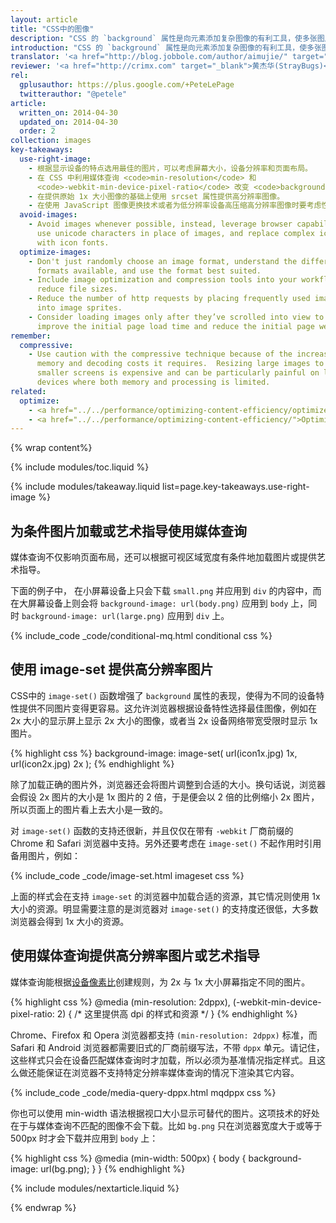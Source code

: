 ```yaml
---
layout: article
title: "CSS中的图像"
description: "CSS 的 `background` 属性是向元素添加复杂图像的有利工具，使多张图片添加、重复等操作更加便捷。与媒体查询结合时，background 属性变得更加强大，能按照屏幕分辨率，视口大小等有条件地加载图片。"
introduction: "CSS 的 `background` 属性是向元素添加复杂图像的有利工具，使多张图片添加、重复等操作更加便捷。与媒体查询结合时，background 属性变得更加强大，能按照屏幕分辨率，视口大小等有条件地加载图片。"
translator: '<a href="http://blog.jobbole.com/author/aimujie/" target="_blank">埃姆杰</a>、<a href="http://crimx.com" target="_blank">黄杰华(StrayBugs)</a>'
reviewer: '<a href="http://crimx.com" target="_blank">黄杰华(StrayBugs)</a>'
rel:
  gplusauthor: https://plus.google.com/+PeteLePage
  twitterauthor: "@petele"
article:
  written_on: 2014-04-30
  updated_on: 2014-04-30
  order: 2
collection: images
key-takeaways:
  use-right-image:
    - 根据显示设备的特点选用最佳的图片，可以考虑屏幕大小，设备分辨率和页面布局。
    - 在 CSS 中利用媒体查询 <code>min-resolution</code> 和
      <code>-webkit-min-device-pixel-ratio</code> 改变 <code>background-image</code> 属性以获得高 DPI 显示。
    - 在提供原始 1x 大小图像的基础上使用 srcset 属性提供高分辨率图像。
    - 在使用 JavaScript 图像更换技术或者为低分辨率设备高压缩高分辨率图像时要考虑性能耗损。
  avoid-images:
    - Avoid images whenever possible, instead, leverage browser capabilities,
      use unicode characters in place of images, and replace complex icons
      with icon fonts.
  optimize-images:
    - Don't just randomly choose an image format, understand the different
      formats available, and use the format best suited.
    - Include image optimization and compression tools into your workflow to
      reduce file sizes.
    - Reduce the number of http requests by placing frequently used images
      into image sprites.
    - Consider loading images only after they’ve scrolled into view to
      improve the initial page load time and reduce the initial page weight.
remember:
  compressive:
    - Use caution with the compressive technique because of the increased
      memory and decoding costs it requires.  Resizing large images to fit on
      smaller screens is expensive and can be particularly painful on low-end
      devices where both memory and processing is limited.
related:
  optimize:
    - <a href="../../performance/optimizing-content-efficiency/optimize-encoding-and-transfer.html#image-optimization">Image optimization</a>
    - <a href="../../performance/optimizing-content-efficiency/">Optimizing content efficiency</a>
---
```


{% wrap content%}

<style>
  img, video, object {
    max-width: 100%;
  }

  img.center {
    display: block;
    margin-left: auto;
    margin-right: auto;
  }
</style>

{% include modules/toc.liquid %}

{% include modules/takeaway.liquid list=page.key-takeaways.use-right-image %}

## 为条件图片加载或艺术指导使用媒体查询

媒体查询不仅影响页面布局，还可以根据可视区域宽度有条件地加载图片或提供艺术指导。

下面的例子中， 在小屏幕设备上只会下载 `small.png` 并应用到 `div` 的内容中，而在大屏幕设备上则会将 `background-image: url(body.png)` 应用到 `body` 上，同时 `background-image: url(large.png)` 应用到 `div` 上。

{% include_code _code/conditional-mq.html conditional css %}

## 使用 image-set 提供高分辨率图片

CSS中的 `image-set()` 函数增强了 `background` 属性的表现，使得为不同的设备特性提供不同图片变得更容易。这允许浏览器根据设备特性选择最佳图像，例如在 2x 大小的显示屏上显示 2x 大小的图像，或者当 2x 设备网络带宽受限时显示 1x 图片。

{% highlight css %}
background-image: image-set(
  url(icon1x.jpg) 1x,
  url(icon2x.jpg) 2x
);
{% endhighlight %}

除了加载正确的图片外，浏览器还会将图片调整到合适的大小。换句话说，浏览器会假设 2x 图片的大小是 1x 图片的 2 倍，于是便会以 2 倍的比例缩小 2x 图片，所以页面上的图片看上去大小是一致的。

对 `image-set()` 函数的支持还很新，并且仅仅在带有 `-webkit` 厂商前缀的 Chrome 和 Safari 浏览器中支持。另外还要考虑在 `image-set()` 不起作用时引用备用图片，例如：

{% include_code _code/image-set.html imageset css %}

上面的样式会在支持 `image-set` 的浏览器中加载合适的资源，其它情况则使用 1x 大小的资源。明显需要注意的是浏览器对 `image-set()` 的支持度还很低，大多数浏览器会得到 1x 大小的资源。

## 使用媒体查询提供高分辨率图片或艺术指导

媒体查询能根据[设备像素比](http://www.html5rocks.com/en/mobile/high-dpi/#toc-bg)创建规则，为 2x 与 1x 大小屏幕指定不同的图片。

{% highlight css %}
@media (min-resolution: 2dppx),
(-webkit-min-device-pixel-ratio: 2)
{
  /* 这里提供高 dpi 的样式和资源 */
}
{% endhighlight %}

Chrome、Firefox 和 Opera 浏览器都支持 `(min-resolution: 2dppx)` 标准，而 Safari 和 Android 浏览器都需要旧式的厂商前缀写法，不带 `dppx` 单元。请记住，这些样式只会在设备匹配媒体查询时才加载，所以必须为基准情况指定样式。且这么做还能保证在浏览器不支持特定分辨率媒体查询的情况下渲染其它内容。

{% include_code _code/media-query-dppx.html mqdppx css %}

你也可以使用 min-width 语法根据视口大小显示可替代的图片。这项技术的好处在于与媒体查询不匹配的图像不会下载。比如 `bg.png` 只在浏览器宽度大于或等于 500px 时才会下载并应用到 `body` 上：

{% highlight css %}
@media (min-width: 500px) {
  body {
    background-image: url(bg.png);
  }
}
{% endhighlight %}

{% include modules/nextarticle.liquid %}

{% endwrap %}
